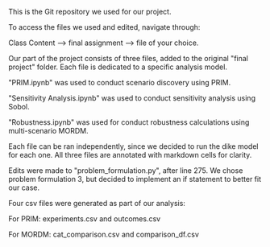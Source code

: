 This is the Git repository we used for our project.

To access the files we used and edited, navigate through:

Class Content --> final assignment --> file of your choice.

Our part of the project consists of three files, added to the original "final project" folder. Each file is dedicated to a specific analysis model.

"PRIM.ipynb" was used to conduct scenario discovery using PRIM. 

"Sensitivity Analysis.ipynb" was used to conduct sensitivity analysis using Sobol.

"Robustness.ipynb" was used for conduct robustness calculations using multi-scenario MORDM. 

Each file can be ran independently, since we decided to run the dike model for each one. All three files are annotated with markdown cells for clarity.

Edits were made to "problem_formulation.py", after line 275. We chose problem formulation 3, but decided to implement an if statement to better fit our case. 

Four csv files were generated as part of our analysis:

For PRIM: experiments.csv and outcomes.csv

For MORDM: cat_comparison.csv and comparison_df.csv
